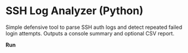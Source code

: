 # SSH Log Analyzer (Python)

Simple defensive tool to parse SSH auth logs and detect repeated failed login attempts. Outputs a console summary and optional CSV report.

**Run**
